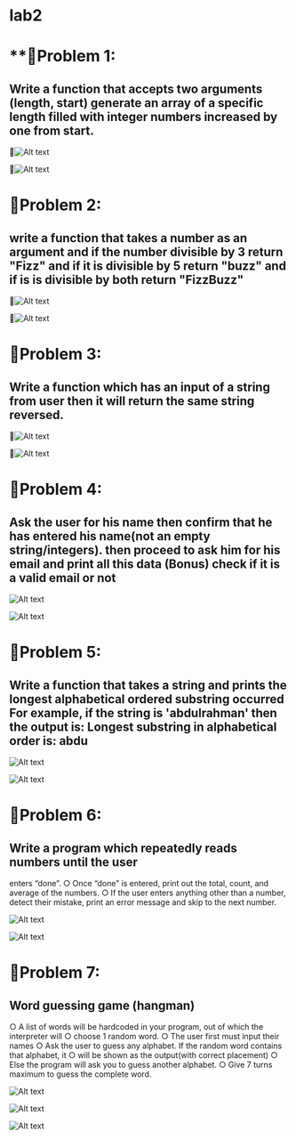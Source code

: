 # lab2 #
# **📌Problem 1:
## Write a function that accepts two arguments (length, start) generate an array of a specific length filled with integer numbers increased by one from start.

📸![Alt text](assets/pic1.png)

📸![Alt text](assets/pic2.png)

# **📌Problem 2:**
## write a function that takes a number as an argument and if the number divisible by 3 return "Fizz" and if it is divisible by 5 return "buzz" and if is is divisible by both return "FizzBuzz"

📸![Alt text](assets/pic3.png)

📸![Alt text](assets/pic4.png)

# **📌Problem 3:**
## Write a function which has an input of a string from user then it will return the same string reversed.
📸![Alt text](assets/pic5.png)

📸![Alt text](assets/pic6.png)


# **📌Problem 4:**

## Ask the user for his name then confirm that he has entered his name(not an empty string/integers). then proceed to ask him for his email and print all this data (Bonus) check if it is a valid email or not

![Alt text](assets/pic7.png)

![Alt text](assets/pic8.png)


# **📌Problem 5:**

## Write a function that takes a string and prints the longest alphabetical ordered substring occurred For example, if the string is 'abdulrahman' then the output is: Longest substring in alphabetical order is: abdu

![Alt text](assets/pic9.png)

![Alt text](assets/pic10.png)


# **📌Problem 6:**

## Write a program which repeatedly reads numbers until the user
enters “done”.
○ Once “done” is entered, print out the total, count, and
average of the numbers.
○ If the user enters anything other than a number, detect their
mistake, print an error message and skip to the next number.

![Alt text](assets/pic11.png)

![Alt text](assets/pic12.png)

# **📌Problem 7:**

## Word guessing game (hangman)
○ A list of words will be hardcoded in your program, out of
which the interpreter will
○ choose 1 random word.
○ The user first must input their names
○ Ask the user to guess any alphabet. If the random word
contains that alphabet, it
○ will be shown as the output(with correct placement)
○ Else the program will ask you to guess another alphabet.
○ Give 7 turns maximum to guess the complete word.

![Alt text](assets/pic.png)

![Alt text](assets/pic14.png)

![Alt text](assets/pic14.png)

